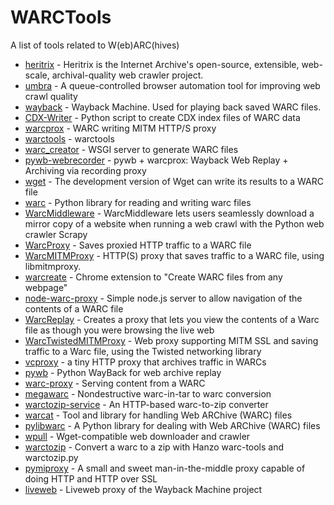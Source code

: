 WARCTools
=========

A list of tools related to W(eb)ARC(hives)

* [heritrix](https://github.com/internetarchive/heritrix3) - Heritrix is the Internet Archive's open-source, extensible, web-scale, archival-quality web crawler project.
* [umbra](https://github.com/internetarchive/umbra) - A queue-controlled browser automation tool for improving web crawl quality
* [wayback](https://github.com/internetarchive/wayback) - Wayback Machine. Used for playing back saved WARC files.
* [CDX-Writer](https://github.com/internetarchive/CDX-Writer) - Python script to create CDX index files of WARC data 
* [warcprox](https://github.com/internetarchive/warcprox) - WARC writing MITM HTTP/S proxy
* [warctools](https://github.com/internetarchive/warctools) - warctools
* [warc_creator](https://github.com/jcushman/warc_creator) - WSGI server to generate WARC files
* [pywb-webrecorder](https://github.com/ikreymer/pywb-webrecorder) - pywb + warcprox: Wayback Web Replay + Archiving via recording proxy
* [wget](http://www.archiveteam.org/index.php?title=Wget_with_WARC_output) - The development version of Wget can write its results to a WARC file
* [warc](https://github.com/internetarchive/warc) - Python library for reading and writing warc files
* [WarcMiddleware](https://github.com/odie5533/WarcMiddleware) - WarcMiddleware lets users seamlessly download a mirror copy of a website when running a web crawl with the Python web crawler Scrapy
* [WarcProxy](https://github.com/odie5533/WarcProxy) - Saves proxied HTTP traffic to a WARC file
* [WarcMITMProxy](https://github.com/odie5533/WarcMITMProxy) - HTTP(S) proxy that saves traffic to a WARC file, using libmitmproxy.
* [warcreate](https://github.com/machawk1/warcreate) - Chrome extension to "Create WARC files from any webpage"
* [node-warc-proxy](https://github.com/ualbertalib/node-warc-proxy) - Simple node.js server to allow navigation of the contents of a WARC file
* [WarcReplay](https://github.com/odie5533/WarcReplay) - Creates a proxy that lets you view the contents of a Warc file as though you were browsing the live web
* [WarcTwistedMITMProxy](https://github.com/odie5533/WarcTwistedMITMProxy) - Web proxy supporting MITM SSL and saving traffic to a Warc file, using the Twisted networking library
* [vcproxy](https://github.com/kngenie/vcproxy) - a tiny HTTP proxy that archives traffic in WARCs
* [pywb](https://github.com/ikreymer/pywb) - Python WayBack for web archive replay
* [warc-proxy](https://github.com/alard/warc-proxy) - Serving content from a WARC
* [megawarc](https://github.com/alard/megawarc) - Nondestructive warc-in-tar to warc conversion
* [warctozip-service](https://github.com/alard/warctozip-service) - An HTTP-based warc-to-zip converter
* [warcat](https://github.com/chfoo/warcat) - Tool and library for handling Web ARChive (WARC) files
* [pylibwarc](https://github.com/odie5533/pylibwarc/) - A Python library for dealing with Web ARChive (WARC) files
* [wpull](https://github.com/chfoo/wpull) - Wget-compatible web downloader and crawler
* [warctozip](https://github.com/alard/warctozip) - Convert a warc to a zip with Hanzo warc-tools and warctozip.py
* [pymiproxy](https://github.com/allfro/pymiproxy) - A small and sweet man-in-the-middle proxy capable of doing HTTP and HTTP over SSL
* [liveweb](https://github.com/internetarchive/liveweb) - Liveweb proxy of the Wayback Machine project
